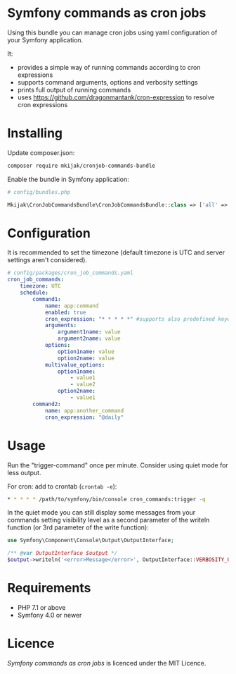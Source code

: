 Symfony commands as cron jobs
==========================

Using this bundle you can manage cron jobs using yaml configuration of your Symfony application.

It: 
* provides a simple way of running commands according to cron expressions
* supports command arguments, options and verbosity settings
* prints full output of running commands
* uses https://github.com/dragonmantank/cron-expression to resolve cron expressions

Installing
==========================
Update composer.json:
```bash
composer require mkijak/cronjob-commands-bundle
```
Enable the bundle in Symfony application:
```php
# config/bundles.php 

Mkijak\CronJobCommandsBundle\CronJobCommandsBundle::class => ['all' => true],
```

Configuration
==========================
It is recommended to set the timezone (default timezone is UTC and server settings aren't considered).

``` yaml
# config/packages/cron_job_commands.yaml
cron_job_commands:
    timezone: UTC
    schedule:
        command1:
            name: app:command
            enabled: true
            cron_expression: "* * * * *" #supports also predefined keywords e. g. "@daily", see https://github.com/dragonmantank/cron-expression
            arguments:
                argument1name: value
                argument2name: value
            options:
                option1name: value
                option2name: value
            multivalue_options:
                option1name:
                    - value1
                    - value2
                option2name:
                    - value1
        command2:
            name: app:another_command
            cron_expression: "@daily"
```

Usage
==========================
Run the "trigger-command" once per minute. Consider using quiet mode for less output. 

For cron: add to crontab (`crontab -e`):

```bash
* * * * * /path/to/symfony/bin/console cron_commands:trigger -q
```

In the quiet mode you can still display some messages from your commands setting visibility level as a second parameter of the writeln function (or 3rd parameter of the write function):

``` php
use Symfony\Component\Console\Output\OutputInterface;

/** @var OutputInterface $output */
$output->writeln('<error>Message</error>', OutputInterface::VERBOSITY_QUIET)
```

Requirements
==========================

* PHP 7.1 or above
* Symfony 4.0 or newer

Licence
==========================
_Symfony commands as cron jobs_ is licenced under the MIT Licence.
